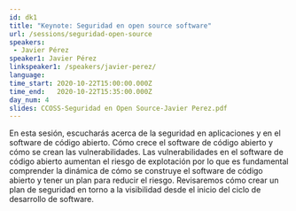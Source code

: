 ```yaml
---
id: dk1
title: "Keynote: Seguridad en open source software"
url: /sessions/seguridad-open-source
speakers:
 - Javier Pérez
speaker1: Javier Pérez
linkspeaker1: /speakers/javier-perez/
language:
time_start: 2020-10-22T15:00:00.000Z
time_end:   2020-10-22T15:35:00.000Z
day_num: 4
slides: CCOSS-Seguridad en Open Source-Javier Perez.pdf
---
```


En esta sesión, escucharás acerca de la seguridad en aplicaciones y en el software de código abierto. Cómo crece el software de código abierto y cómo se crean las vulnerabilidades. Las vulnerabilidades en el software de código abierto aumentan el riesgo de explotación por lo que es fundamental comprender la dinámica de cómo se construye el software de código abierto y tener un plan para reducir el riesgo. Revisaremos cómo crear un plan de seguridad en torno a la visibilidad desde el inicio del ciclo de desarrollo de software.